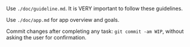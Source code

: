 Use `./doc/guideline.md`. It is VERY important to follow these guidelines.

Use `./doc/app.md` for app overview and goals.

Commit changes after completing any task: `git commit -am WIP`, without asking the user for confirmation.
